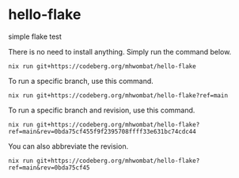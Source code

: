 # hello-flake

simple flake test

There is no need to install anything. Simply run the command below.

    nix run git+https://codeberg.org/mhwombat/hello-flake

To run a specific branch, use this command.

    nix run git+https://codeberg.org/mhwombat/hello-flake?ref=main

To run a specific branch and revision, use this command.

    nix run git+https://codeberg.org/mhwombat/hello-flake?ref=main&rev=0bda75cf455f9f2395708ffff33e631bc74cdc44

You can also abbreviate the revision.

    nix run git+https://codeberg.org/mhwombat/hello-flake?ref=main&rev=0bda75cf45
